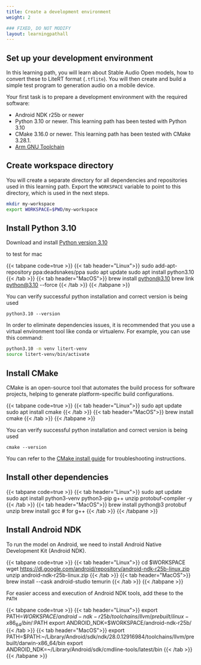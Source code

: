 ```yaml
---
title: Create a development environment
weight: 2

### FIXED, DO NOT MODIFY
layout: learningpathall
---
```


## Set up your development environment

In this learning path, you will learn about Stable Audio Open models, how to convert these to LiteRT format (`.tflite`). You will then create and build a simple test program to generation audio on a mobile device.

Your first task is to prepare a development environment with the required software:

- Android NDK r25b or newer
- Python 3.10 or newer. This learning path has been tested with Python 3.10
- CMake 3.16.0 or newer. This learning path has been tested with CMake 3.28.1.
- [Arm GNU Toolchain](/install-guides/gcc/arm-gnu)

## Create workspace directory

You will create a separate directory for all dependencies and repositories used in this learning path. Export the `WORKSPACE` variable to point to this directory, which is used in the next steps.

```bash
mkdir my-workspace
export WORKSPACE=$PWD/my-workspace
```


## Install Python 3.10

Download and install [Python version 3.10](https://www.python.org/downloads/release/python-3100/)


to test for mac

{{< tabpane code=true >}}
  {{< tab header="Linux">}}
sudo add-apt-repository ppa:deadsnakes/ppa
sudo apt update
sudo apt install python3.10
  {{< /tab >}}
  {{< tab header="MacOS">}}
brew install python@3.10
brew link python@3.10 --force
  {{< /tab >}}
{{< /tabpane >}}

You can verify successful python installation and correct version is being used

```console
python3.10 --version
```

In order to eliminate dependencies issues, it is recommended that you use a virtual environment tool like conda or virtualenv. For example, you can use this command:

```bash
python3.10 -m venv litert-venv
source litert-venv/bin/activate
```

## Install CMake

CMake is an open-source tool that automates the build process for software projects, helping to generate platform-specific build configurations.

{{< tabpane code=true >}}
  {{< tab header="Linux">}}
sudo apt update
sudo apt install cmake
  {{< /tab >}}
  {{< tab header="MacOS">}}
brew install cmake
  {{< /tab >}}
{{< /tabpane >}}


You can verify successful python installation and correct version is being used
```console
cmake --version
```

You can refer to the [CMake install guide](/install-guides/cmake/) for troubleshooting instructions.

## Install other dependencies

{{< tabpane code=true >}}
  {{< tab header="Linux">}}
sudo apt update
sudo apt install python3-venv python3-pip g++ unzip protobuf-compiler -y
  {{< /tab >}}
  {{< tab header="MacOS">}}
brew install python@3 protobuf unzip
brew install gcc  # for g++
  {{< /tab >}}
{{< /tabpane >}}

## Install Android NDK

To run the model on Android, we need to install Android Native Development Kit (Android NDK).

{{< tabpane code=true >}}
  {{< tab header="Linux">}}
cd $WORKSPACE
wget https://dl.google.com/android/repository/android-ndk-r25b-linux.zip
unzip android-ndk-r25b-linux.zip
  {{< /tab >}}
  {{< tab header="MacOS">}}
brew install --cask android-studio temurin
  {{< /tab >}}
{{< /tabpane >}}

For easier access and execution of Android NDK tools, add these to the `PATH`

{{< tabpane code=true >}}
  {{< tab header="Linux">}}
export PATH=$WORKSPACE/android-ndk-r25b/toolchains/llvm/prebuilt/linux-x86_64/bin/:$PATH
export ANDROID_NDK=$WORKSPACE/android-ndk-r25b/
  {{< /tab >}}
  {{< tab header="MacOS">}}
export PATH=$PATH:~/Library/Android/sdk/ndk/28.0.12916984/toolchains/llvm/prebuilt/darwin-x86_64/bin
export ANDROID_NDK=~/Library/Android/sdk/cmdline-tools/latest/bin
  {{< /tab >}}
{{< /tabpane >}}



